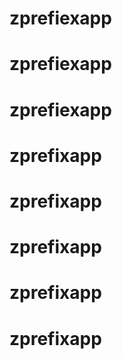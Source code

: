 # zprefiexapp
# zprefiexapp
# zprefiexapp
# zprefixapp
# zprefixapp
# zprefixapp
# zprefixapp
# zprefixapp
